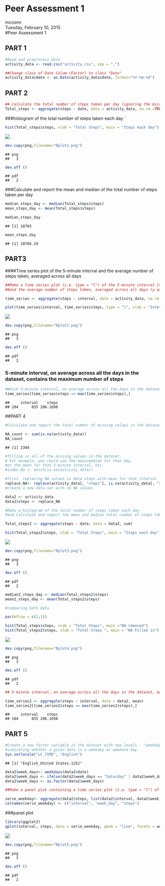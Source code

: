 # Peer Assessment 1
mcosmr  
Tuesday, February 10, 2015  
#Peer Assessment 1
## PART 1

```r
#Read and preprocess data 
activity_data <- read.csv("activity.csv", sep = ",")

##Change class of Date Colum (Factor) to class "Date"
activity_data$date <- as.Date(activity_data$date, format="%Y-%m-%d")
```
## PART 2

```r
## Calculate the total number of steps taken per day (ignoring the missing values in the dataset)
Total_steps <- aggregate(steps ~ date, data = activity_data, na.rm =TRUE, sum)
```

###histogram of the total number of steps taken each day
`

```r
hist(Total_steps$steps, xlab = "Total Steps", main = "Steps each day")
```

![](peer_assesment1_files/figure-html/hist-1.png) 

```r
dev.copy(png,filename="Rplot1.png")
```

```
## png 
##   3
```

```r
dev.off ()
```

```
## pdf 
##   2
```
###Calculate and report the mean and median of the total number of steps taken per day
  

```r
median_steps_day <- median(Total_steps$steps)
mean_steps_day <- mean(Total_steps$steps)

median_steps_day
```

```
## [1] 10765
```

```r
mean_steps_day
```

```
## [1] 10766.19
```
## PART3
####Time series plot of the 5-minute interval and the average number of steps taken, averaged across all days 


```r
##Make a time series plot (i.e. type = "l") of the 5-minute interval (x-axis) 
##and the average number of steps taken, averaged across all days (y-axis)

time_series <- aggregate(steps ~ interval, data = activity_data, na.rm =TRUE, mean)

plot(time_series$interval, time_series$steps, type = "l", xlab = "Interval", ylab = "Average Steps")
```

![](peer_assesment1_files/figure-html/unnamed-chunk-4-1.png) 

```r
dev.copy(png,filename="Rplot2.png")
```

```
## png 
##   3
```

```r
dev.off ()
```

```
## pdf 
##   2
```
### 5-minute interval, on average across all the days in the dataset, contains the maximum number of steps


```r
#Which 5-minute interval, on average across all the days in the dataset, contains the maximum number of steps
time_series[time_series$steps == max(time_series$steps),]
```

```
##     interval    steps
## 104      835 206.1698
```

##PART 4

```r
#Calculate and report the total number of missing values in the dataset

NA_count <- sum(is.na(activity_data))
NA_count
```

```
## [1] 2304
```


```r
#filling in all of the missing values in the dataset. 
# For example, you could use the mean/median for that day,
#or the mean for that 5-minute interval, etc.
#index_Na <- which(is.na(activity_data))

#first, replacing NA values in data steps with mean for that interval
replace_NA<- replace(activity_data[, "steps"], is.na(activity_data[, "steps"])&activity_data$interval %in% time_series$interval , time_series[,"steps"])
#create a new data set with no NA values

data2 <- activity_data
data2$steps <- replace_NA
```


```r
#Make a histogram of the total number of steps taken each day 
#and Calculate and report the mean and median total number of steps taken per day.

Total_steps2 <- aggregate(steps ~ date, data = data2, sum)

hist(Total_steps2$steps, xlab = "Total Steps", main = "Steps each day")
```

![](peer_assesment1_files/figure-html/unnamed-chunk-8-1.png) 

```r
dev.copy(png,filename="Rplot3.png")
```

```
## png 
##   3
```

```r
dev.off ()
```

```
## pdf 
##   2
```

```r
median2_steps_day <- median(Total_steps2$steps)
mean2_steps_day <- mean(Total_steps2$steps)
```


```r
#comparing both data

par(mfrow = c(2,1))

hist(Total_steps$steps, xlab = "Total Steps", main ="NA removed")
hist(Total_steps2$steps, xlab = "Total Steps ", main = "NA Filled in")
```

![](peer_assesment1_files/figure-html/unnamed-chunk-9-1.png) 

```r
dev.copy(png,filename="Rplot4.png")
```

```
## png 
##   3
```

```r
dev.off ()
```

```
## pdf 
##   2
```

```r
## 5-minute interval, on average across all the days in the dataset, maximum number of steps

time_series2 <- aggregate(steps ~ interval, data = data2, mean)
time_series2[time_series2$steps == max(time_series2$steps),]
```

```
##     interval    steps
## 104      835 206.1698
```
## PART 5

```r
#Create a new factor variable in the dataset with two levels - "weekday" and "weekend" 
#indicating whether a given date is a weekday or weekend day.
Sys.setlocale("LC_TIME", "English")
```

```
## [1] "English_United States.1252"
```

```r
data2$week_days<- weekdays(data2$date)
data2$week_days <- ifelse(data2$week_days == "Saturday" | data2$week_days == "Sunday", "Weekend", "Weekday")
data2$week_days <- as.factor(data2$week_days)
```

```r
##Make a panel plot containing a time series plot (i.e. type = "l") of the 5-minute interval (x-axis) ##and the average number of steps taken, averaged across all weekday days or weekend days (y-axis). 

serie_weekday<- aggregate(data2$steps, list(data2$interval, data2$week_days), mean)
colnames(serie_weekday) <- c("interval", "week_day", "steps")
```
###panel plot

```r
library(ggplot2)
qplot(interval, steps, data = serie_weekday, geom = "line", facets = week_day~.)
```

![](peer_assesment1_files/figure-html/unnamed-chunk-12-1.png) 

```r
dev.copy(png,filename="Rplot5.png")
```

```
## png 
##   3
```

```r
dev.off ()
```

```
## pdf 
##   2
```
